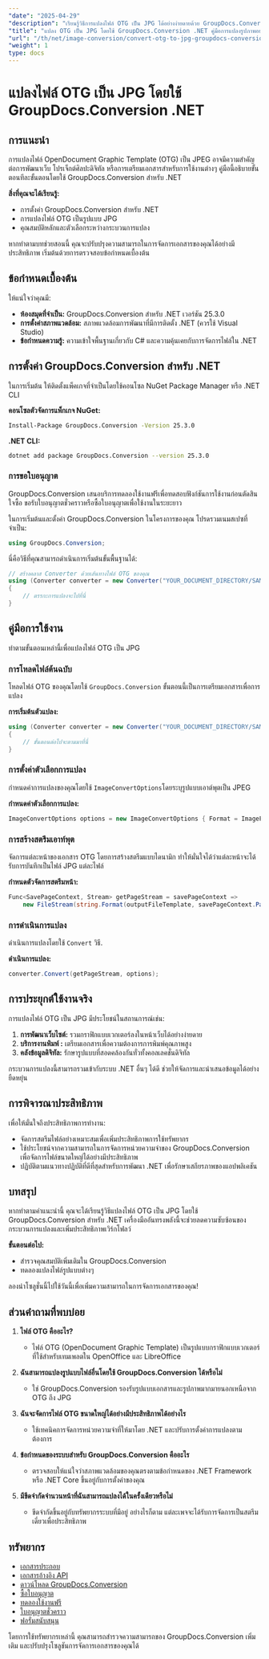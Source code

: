 ```yaml
---
"date": "2025-04-29"
"description": "เรียนรู้วิธีการแปลงไฟล์ OTG เป็น JPG ได้อย่างง่ายดายด้วย GroupDocs.Conversion สำหรับ .NET ปรับปรุงเวิร์กโฟลว์เอกสารของคุณและเพิ่มความเข้ากันได้กับแพลตฟอร์มต่างๆ"
"title": "แปลง OTG เป็น JPG โดยใช้ GroupDocs.Conversion .NET คู่มือการแปลงรูปภาพอย่างง่าย"
"url": "/th/net/image-conversion/convert-otg-to-jpg-groupdocs-conversion-net/"
"weight": 1
type: docs
---
```

# แปลงไฟล์ OTG เป็น JPG โดยใช้ GroupDocs.Conversion .NET

## การแนะนำ

การแปลงไฟล์ OpenDocument Graphic Template (OTG) เป็น JPEG อาจมีความสำคัญต่อการพัฒนาเว็บ โปรเจ็กต์ศิลปะดิจิทัล หรือการเตรียมเอกสารสำหรับการใช้งานต่างๆ คู่มือนี้อธิบายขั้นตอนทีละขั้นตอนโดยใช้ GroupDocs.Conversion สำหรับ .NET

**สิ่งที่คุณจะได้เรียนรู้:**
- การตั้งค่า GroupDocs.Conversion สำหรับ .NET
- การแปลงไฟล์ OTG เป็นรูปแบบ JPG
- คุณสมบัติหลักและตัวเลือกระหว่างกระบวนการแปลง

หากทำตามบทช่วยสอนนี้ คุณจะปรับปรุงความสามารถในการจัดการเอกสารของคุณได้อย่างมีประสิทธิภาพ เริ่มต้นด้วยการตรวจสอบข้อกำหนดเบื้องต้น

## ข้อกำหนดเบื้องต้น

ให้แน่ใจว่าคุณมี:
- **ห้องสมุดที่จำเป็น:** GroupDocs.Conversion สำหรับ .NET เวอร์ชัน 25.3.0
- **การตั้งค่าสภาพแวดล้อม:** สภาพแวดล้อมการพัฒนาที่มีการติดตั้ง .NET (ควรใช้ Visual Studio)
- **ข้อกำหนดความรู้:** ความเข้าใจพื้นฐานเกี่ยวกับ C# และความคุ้นเคยกับการจัดการไฟล์ใน .NET

## การตั้งค่า GroupDocs.Conversion สำหรับ .NET

ในการเริ่มต้น ให้ติดตั้งแพ็คเกจที่จำเป็นโดยใช้คอนโซล NuGet Package Manager หรือ .NET CLI

**คอนโซลตัวจัดการแพ็กเกจ NuGet:**
```bash
Install-Package GroupDocs.Conversion -Version 25.3.0
```

**.NET CLI:**
```bash
dotnet add package GroupDocs.Conversion --version 25.3.0
```

### การขอใบอนุญาต

GroupDocs.Conversion เสนอบริการทดลองใช้งานฟรีเพื่อทดสอบฟังก์ชันการใช้งานก่อนตัดสินใจซื้อ ขอรับใบอนุญาตชั่วคราวหรือซื้อใบอนุญาตเพื่อใช้งานในระยะยาว

ในการเริ่มต้นและตั้งค่า GroupDocs.Conversion ในโครงการของคุณ โปรดรวมเนมสเปซที่จำเป็น:
```csharp
using GroupDocs.Conversion;
```

นี่คือวิธีที่คุณสามารถดำเนินการเริ่มต้นขั้นพื้นฐานได้:
```csharp
// สร้างคลาส Converter ด้วยเส้นทางไฟล์ OTG ของคุณ
using (Converter converter = new Converter("YOUR_DOCUMENT_DIRECTORY/SAMPLE_OTG"))
{
    // ตรรกะการแปลงจะไปที่นี่
}
```

## คู่มือการใช้งาน

ทำตามขั้นตอนเหล่านี้เพื่อแปลงไฟล์ OTG เป็น JPG

### การโหลดไฟล์ต้นฉบับ

โหลดไฟล์ OTG ของคุณโดยใช้ `GroupDocs.Conversion` ขั้นตอนนี้เป็นการเตรียมเอกสารเพื่อการแปลง

**การเริ่มต้นตัวแปลง:**
```csharp
using (Converter converter = new Converter("YOUR_DOCUMENT_DIRECTORY/SAMPLE_OTG"))
{
    // ขั้นตอนต่อไปจะตามมาที่นี่
}
```

### การตั้งค่าตัวเลือกการแปลง

กำหนดค่าการแปลงของคุณโดยใช้ `ImageConvertOptions`โดยระบุรูปแบบเอาต์พุตเป็น JPEG

**กำหนดค่าตัวเลือกการแปลง:**
```csharp
ImageConvertOptions options = new ImageConvertOptions { Format = ImageFileType.Jpg };
```

### การสร้างสตรีมเอาท์พุต

จัดการแต่ละหน้าของเอกสาร OTG โดยการสร้างสตรีมแบบไดนามิก ทำให้มั่นใจได้ว่าแต่ละหน้าจะได้รับการบันทึกเป็นไฟล์ JPG แต่ละไฟล์

**กำหนดตัวจัดการสตรีมหน้า:**
```csharp
Func<SavePageContext, Stream> getPageStream = savePageContext => 
    new FileStream(string.Format(outputFileTemplate, savePageContext.Page), FileMode.Create);
```

### การดำเนินการแปลง

ดำเนินการแปลงโดยใช้ `Convert` วิธี.

**ดำเนินการแปลง:**
```csharp
converter.Convert(getPageStream, options);
```

## การประยุกต์ใช้งานจริง

การแปลงไฟล์ OTG เป็น JPG มีประโยชน์ในสถานการณ์เช่น:
1. **การพัฒนาเว็บไซต์:** รวมกราฟิกแบบเวกเตอร์ลงในหน้าเว็บได้อย่างง่ายดาย
2. **บริการงานพิมพ์ :** เตรียมเอกสารเพื่อความต้องการการพิมพ์คุณภาพสูง
3. **คลังข้อมูลดิจิทัล:** รักษารูปแบบที่สอดคล้องกันทั่วทั้งคอลเลคชั่นดิจิทัล

กระบวนการแปลงนี้สามารถรวมเข้ากับระบบ .NET อื่นๆ ได้ดี ช่วยให้จัดการและนำเสนอข้อมูลได้อย่างยืดหยุ่น

## การพิจารณาประสิทธิภาพ

เพื่อให้มั่นใจถึงประสิทธิภาพการทำงาน:
- จัดการสตรีมไฟล์อย่างเหมาะสมเพื่อเพิ่มประสิทธิภาพการใช้ทรัพยากร
- ใช้ประโยชน์จากความสามารถในการจัดการหน่วยความจำของ GroupDocs.Conversion เพื่อจัดการไฟล์ขนาดใหญ่ได้อย่างมีประสิทธิภาพ
- ปฏิบัติตามแนวทางปฏิบัติที่ดีที่สุดสำหรับการพัฒนา .NET เพื่อรักษาเสถียรภาพของแอปพลิเคชัน

## บทสรุป

หากทำตามคำแนะนำนี้ คุณจะได้เรียนรู้วิธีแปลงไฟล์ OTG เป็น JPG โดยใช้ GroupDocs.Conversion สำหรับ .NET เครื่องมืออันทรงพลังนี้จะช่วยลดความซับซ้อนของกระบวนการแปลงและเพิ่มประสิทธิภาพเวิร์กโฟลว์

**ขั้นตอนต่อไป:**
- สำรวจคุณสมบัติเพิ่มเติมใน GroupDocs.Conversion
- ทดลองแปลงไฟล์รูปแบบต่างๆ

ลองนำโซลูชั่นนี้ไปใช้วันนี้เพื่อเพิ่มความสามารถในการจัดการเอกสารของคุณ!

## ส่วนคำถามที่พบบ่อย

1. **ไฟล์ OTG คืออะไร?**
   - ไฟล์ OTG (OpenDocument Graphic Template) เป็นรูปแบบกราฟิกแบบเวกเตอร์ที่ใช้สำหรับเทมเพลตใน OpenOffice และ LibreOffice

2. **ฉันสามารถแปลงรูปแบบไฟล์อื่นโดยใช้ GroupDocs.Conversion ได้หรือไม่**
   - ใช่ GroupDocs.Conversion รองรับรูปแบบเอกสารและรูปภาพมากมายนอกเหนือจาก OTG ถึง JPG

3. **ฉันจะจัดการไฟล์ OTG ขนาดใหญ่ได้อย่างมีประสิทธิภาพได้อย่างไร**
   - ใช้เทคนิคการจัดการหน่วยความจำที่ให้มาโดย .NET และปรับการตั้งค่าการแปลงตามต้องการ

4. **ข้อกำหนดของระบบสำหรับ GroupDocs.Conversion คืออะไร**
   - ตรวจสอบให้แน่ใจว่าสภาพแวดล้อมของคุณตรงตามข้อกำหนดของ .NET Framework หรือ .NET Core ขึ้นอยู่กับการตั้งค่าของคุณ

5. **มีขีดจำกัดจำนวนหน้าที่ฉันสามารถแปลงได้ในครั้งเดียวหรือไม่**
   - ขีดจำกัดขึ้นอยู่กับทรัพยากรระบบที่มีอยู่ อย่างไรก็ตาม แต่ละเพจจะได้รับการจัดการเป็นสตรีมเดี่ยวเพื่อประสิทธิภาพ

## ทรัพยากร
- [เอกสารประกอบ](https://docs.groupdocs.com/conversion/net/)
- [เอกสารอ้างอิง API](https://reference.groupdocs.com/conversion/net/)
- [ดาวน์โหลด GroupDocs.Conversion](https://releases.groupdocs.com/conversion/net/)
- [ซื้อใบอนุญาต](https://purchase.groupdocs.com/buy)
- [ทดลองใช้งานฟรี](https://releases.groupdocs.com/conversion/net/)
- [ใบอนุญาตชั่วคราว](https://purchase.groupdocs.com/temporary-license/)
- [ฟอรั่มสนับสนุน](https://forum.groupdocs.com/c/conversion/10)

โดยการใช้ทรัพยากรเหล่านี้ คุณสามารถสำรวจความสามารถของ GroupDocs.Conversion เพิ่มเติม และปรับปรุงโซลูชันการจัดการเอกสารของคุณได้